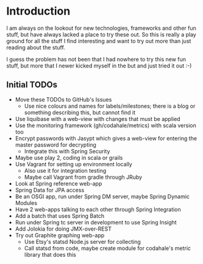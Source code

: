 Introduction
============

I am always on the lookout for new technologies, frameworks and other fun stuff, but have always
lacked a place to try these out. So this is really a play ground for all the stuff I find interesting
and want to try out more than just reading about the stuff.

I guess the problem has not been that I had nowhere to try this new fun stuff, but more that I
newer kicked myself in the but and just tried it out :-)

Initial TODOs
-------------
* Move these TODOs to GitHub's Issues
    * Use nice colours and names for labels/milestones; there is a blog or something describing this, but cannot find it
* Use liquibase with a web-view with changes that must be applied
* Use the monitoring framework (gh/codahale/metrics) with scala version too
* Encrypt passwords with Jasypt which gives a web-view for entering the master password for decrypting
    * Integrate this with Spring Security
* Maybe use play 2, coding in scala or grails
* Use Vagrant for setting up environment locally
    * Also use it for integration testing
    * Maybe call Vagrant from gradle through JRuby
* Look at Spring reference web-app
* Spring Data for JPA access
* Be an OSGI app, run under Spring DM server, maybe Spring Dynamic Modules
* Have 2 web-apps talking to each other through Spring Integration
* Add a batch that uses Spring Batch
* Run under Spring tc server in development to use Spring Insight
* Add Jolokia for doing JMX-over-REST
* Try out Graphite graphing web-app
    * Use Etsy's statsd Node.js server for collecting
    * Call statsd from code, maybe create module for codahale's metric library that does this